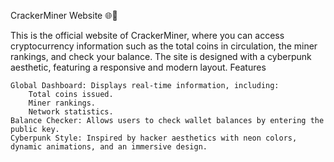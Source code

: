 CrackerMiner Website 🌐💾

This is the official website of CrackerMiner, where you can access cryptocurrency information such as the total coins in circulation, the miner rankings, and check your balance. The site is designed with a cyberpunk aesthetic, featuring a responsive and modern layout.
Features

    Global Dashboard: Displays real-time information, including:
        Total coins issued.
        Miner rankings.
        Network statistics.
    Balance Checker: Allows users to check wallet balances by entering the public key.
    Cyberpunk Style: Inspired by hacker aesthetics with neon colors, dynamic animations, and an immersive design.
